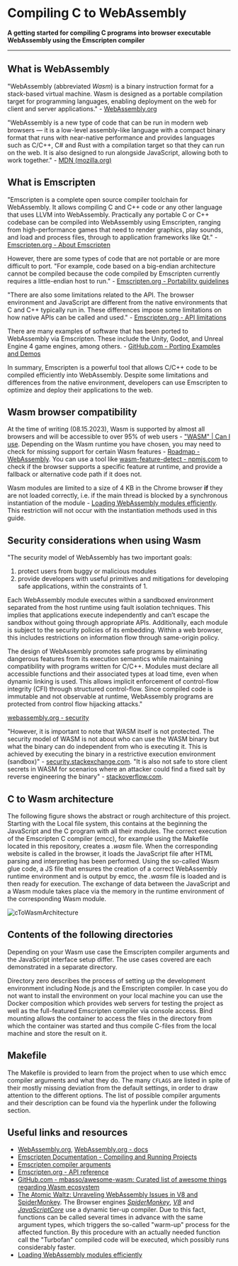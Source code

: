 # Compiling C to WebAssembly

**A getting started for compiling C programs into browser executable WebAssembly using the Emscripten compiler**

------

## What is WebAssembly

"WebAssembly (abbreviated *Wasm*) is a binary instruction format for a stack-based virtual machine. Wasm is designed as a portable compilation target for programming languages, enabling deployment on the web for client and server applications." - [WebAssembly.org](https://webassembly.org/)

"WebAssembly is a new type of code that can be run in modern web browsers — it is a low-level assembly-like language with a compact binary format that runs with near-native performance and provides languages such as C/C++, C# and Rust with a compilation target so that they can run on the web. It is also designed to run alongside JavaScript, allowing both to work together." - [MDN (mozilla.org)](https://developer.mozilla.org/en-US/docs/WebAssembly)



## What is Emscripten

"Emscripten is a complete open source compiler toolchain for WebAssembly. It allows compiling C and C++ code or any other language that uses LLVM into WebAssembly. Practically any portable C or C++ codebase can be compiled into WebAssembly using Emscripten, ranging from high-performance games that need to render graphics, play sounds, and load and process files, through to application frameworks like Qt." - [Emscripten.org - About Emscripten](https://emscripten.org/docs/introducing_emscripten/about_emscripten.html#about-emscripten-porting-code)

However, there are some types of code that are not portable or are more difficult to port. "For example, code based on a big-endian architecture cannot be compiled because the code compiled by Emscripten currently requires a little-endian host to run." - [Emscripten.org - Portability guidelines](https://emscripten.org/docs/porting/guidelines/portability_guidelines.html)

"There are also some limitations related to the API. The browser environment and JavaScript are different from the native environments that C and C++ typically run in. These differences impose some limitations on how native APIs can be called and used." - [Emscripten.org - API limitations](https://emscripten.org/docs/porting/guidelines/api_limitations.html#other-apis)

There are many examples of software that has been ported to WebAssembly via Emscripten. These include the Unity, Godot, and Unreal Engine 4 game engines, among others. - [GitHub.com - Porting Examples and Demos](https://github.com/emscripten-core/emscripten/wiki/Porting-Examples-and-Demos)

In summary, Emscripten is a powerful tool that allows C/C++ code to be compiled efficiently into WebAssembly. Despite some limitations and differences from the native environment, developers can use Emscripten to optimize and deploy their applications to the web.



## Wasm browser compatibility

At the time of writing (08.15.2023), Wasm is supported by almost all browsers and will be accessible to over 95% of web users -  ["WASM" | Can I use](https://caniuse.com/?search=WASM). Depending on the Wasm runtime you have chosen, you may need to check for missing support for certain Wasm features -  [Roadmap - WebAssembly](https://webassembly.org/roadmap/). You can use a tool like [wasm-feature-detect - npmjs.com](https://www.npmjs.com/package/wasm-feature-detect) to check if the browser supports a specific feature at runtime, and provide a fallback or alternative code path if it does not.

Wasm modules are limited to a size of 4 KB in the Chrome browser **if** they are not loaded correctly, i.e. if the main thread is blocked by a synchronous instantiation of the module - [Loading WebAssembly modules efficiently](https://web.dev/loading-wasm/). This restriction will not occur with the instantiation methods used in this guide.



## Security considerations when using Wasm

"The security model of WebAssembly has two important goals:

1. protect users from buggy or malicious modules
2. provide developers with useful primitives and mitigations for developing safe applications, within the constraints of 1.

Each WebAssembly module executes within a sandboxed environment separated from the host runtime using fault isolation techniques. This implies that applications execute independently and can’t escape the sandbox without going through appropriate APIs. Additionally, each module is subject to the security policies of its embedding. Within a web browser, this includes restrictions on information flow through same-origin policy.

The design of WebAssembly promotes safe programs by eliminating dangerous features from its execution semantics while maintaining compatibility with programs written for C/C++. Modules must declare all accessible functions and their associated types at load time, even when dynamic linking is used. This allows implicit enforcement of control-flow integrity (CFI) through structured control-flow. Since compiled code is immutable and not observable at runtime, WebAssembly programs are protected from control flow hijacking attacks."

[webassembly.org - security](https://webassembly.org/docs/security/)

"However, it is important to note that WASM itself is not protected. The security model of WASM is not about who can use the WASM binary but what the binary can do independent from who is executing it. This is achieved by executing the binary in a restrictive execution environment (sandbox)" - [security.stackexchange.com](https://security.stackexchange.com/questions/267570/how-secure-is-it-to-implement-most-of-the-applications-functionality-using-wasm). "It is also not safe to store client secrets in WASM for scenarios where an attacker could find a fixed salt by reverse engineering the binary" - [stackoverflow.com](https://stackoverflow.com/questions/56506468/is-wasm-safe-to-store-client-side-secrets).



## C to Wasm architecture

The following figure shows the abstract or rough architecture of this project. Starting with the Local file system, this contains at the beginning the JavaScript and the C program with all their modules. The correct execution of the Emscripten C compiler (emcc), for example using the Makefile located in this repository, creates a *.wasm* file. When the corresponding website is called in the browser, it loads the JavaScript file after HTML parsing and interpreting has been performed. Using the so-called Wasm glue code, a JS file that ensures the creation of a correct WebAssembly runtime environment and is output by emcc, the *.wasm* file is loaded and is then ready for execution. The exchange of data between the JavaScript and a Wasm module takes place via the memory in the runtime environment of the corresponding Wasm module.

![cToWasmArchitecture](./images/cToWasmArchitecture.drawio.svg)



## Contents of the following directories

Depending on your Wasm use case the Emscripten compiler arguments and the JavaScript interface setup differ. The use cases covered are each demonstrated in a separate directory.

Directory zero describes the process of setting up the development environment including Node.js and the Emscripten compiler. In case you do not want to install the environment on your local machine you can use the Docker composition which provides web servers for testing the project as well as the full-featured Emscripten compiler via console access. Bind mounting allows the container to access the files in the directory from which the container was started and thus compile C-files from the local machine and store the result on it.



## Makefile

The Makefile is provided to learn from the project when to use which emcc compiler arguments and what they do. The many `CFLAGS` are listed in spite of their mostly missing deviation from the default settings, in order to draw attention to the different options. The list of possible compiler arguments and their description can be found via the hyperlink under the following section.



## Useful links and resources

- [WebAssembly.org](https://webassembly.org/), [WebAssembly.org - docs](https://webassembly.org/docs/faq/)
- [Emscripten Documentation - Compiling and Running Projects](https://emscripten.org/docs/compiling/index.html)
- [Emscripten compiler arguments](https://emsettings.surma.technology/)
- [Emscripten.org - API reference](https://emscripten.org/docs/api_reference/index.html)
- [GitHub.com - mbasso/awesome-wasm: Curated list of awesome things regarding Wasm ecosystem](https://github.com/mbasso/awesome-wasm#general-resources)
- [The Atomic Waltz: Unraveling WebAssembly Issues in V8 and SpiderMonkey](https://blog.stackblitz.com/posts/the-atomic-waltz). The Browser engines *[SpiderMonkey](https://spidermonkey.dev/)*, *[V8](https://v8.dev/)* and *[JavaScriptCore](https://trac.webkit.org/wiki/JavaScriptCore)* use a dynamic tier-up compiler. Due to this fact, functions can be called several times in advance with the same argument types, which triggers the so-called "warm-up" process for the affected function. By this procedure with an actually needed function call the "Turbofan" compiled code will be executed, which possibly runs considerably faster.
- [Loading WebAssembly modules efficiently](https://web.dev/articles/loading-wasm)